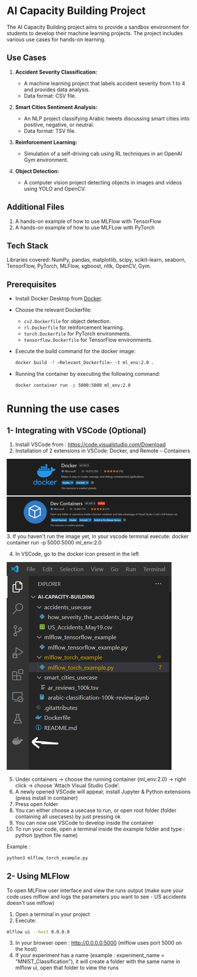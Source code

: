 # AI Capacity Building Project

The AI Capacity Building project aims to provide a sandbox environment for students to develop their machine learning projects. The project includes various use cases for hands-on learning.

## Use Cases

1. **Accident Severity Classification:**
   - A machine learning project that labels accident severity from 1 to 4 and provides data analysis.
   - Data format: CSV file.

2. **Smart Cities Sentiment Analysis:**
   - An NLP project classifying Arabic tweets discussing smart cities into positive, negative, or neutral.
   - Data format: TSV file.

3. **Reinforcement Learning:**
   - Simulation of a self-driving cab using RL techniques in an OpenAI Gym environment.

4. **Object Detection:**
   - A computer vision project detecting objects in images and videos using YOLO and OpenCV.

## Additional Files

1.	A hands-on example of how to use MLFlow with TensorFlow
2.	A hands-on example of how to use MLFLow with PyTorch

## Tech Stack

Libraries covered:
NumPy, pandas, matplotlib, scipy, scikit-learn, seaborn, TensorFlow, PyTorch, MLFlow, xgboost, nltk, OpenCV, Gym.

## Prerequisites

- Install Docker Desktop from [Docker](https://www.docker.com/products/docker-desktop/).

- Choose the relevant Dockerfile:
  - `cv2.Dockerfile` for object detection.
  - `rl.Dockerfile` for reinforcement learning.
  - `torch.Dockerfile` for PyTorch environments.
  - `tensorflow.Dockerfile` for TensorFlow environments.

- Execute the build command for the docker image:

  ```bash
  docker build -f <Relevant_Dockerfile> -t ml_env:2.0 .
  ```
- Running the container by executing the following command: 

  ```bash
  docker container run -p 5000:5000 ml_env:2.0
  ```


# Running the use cases     
## 1- Integrating with VSCode (Optional)
  1. Install VSCode from : https://code.visualstudio.com/Download
  2. Installation of 2 extensions in VSCode: Docker, and Remote – Containers
  
  ![Docker extension](Documentation/Pictures%20used%20in%20documentation/Fig4%20-%20Docker%20extension.png)
  ![remote - containers extension](Documentation/Pictures%20used%20in%20documentation/Fig5%20-%20Dev%20Containers%20extension.png)
   3. If you haven't run the image yet, in your vscode terminal execute: docker container run -p 5000:5000 ml_env:2.0
  
 4. In VSCode, go to the docker icon present in the left
  
  ![Icon](Documentation/Pictures%20used%20in%20documentation/Fig6%20-%20Docker%20Icon.png)
  
  5. Under containers -> choose the running container (ml_env:2.0) -> right click -> choose 'Attach Visual Studio Code'.
  6. A newly opened VSCode will appear, install Jupyter & Python extensions (press install in container)
  7. Press open folder
  8. You can either choose a usecase to run, or open root folder (folder containing all usecases) by just pressing ok
  9. You can now use VSCode to develop inside the container
  10. To run your code, open a terminal inside the example folder and type : python (python file name)

  Example : 
  
  ```bash
  python3 mlflow_torch_example.py
  ``` 

## 2- Using MLFlow 
  To open MLFlow user interface and view the runs output (make sure your code uses mlflow and logs the parameters you want to see - US accidents doesn't use mlflow)
  1. Open a terminal in your project
  2. Execute:  

  ```bash
  mlflow ui --host 0.0.0.0
  ``` 

  3. In your browser open : http://0.0.0.0:5000  (mlflow uses port 5000 on the host)
  4. If your experiment has a name (example : experiment_name = "MNIST_Classification"), it will create a folder with the same name in mlflow ui, open that folder to view the runs